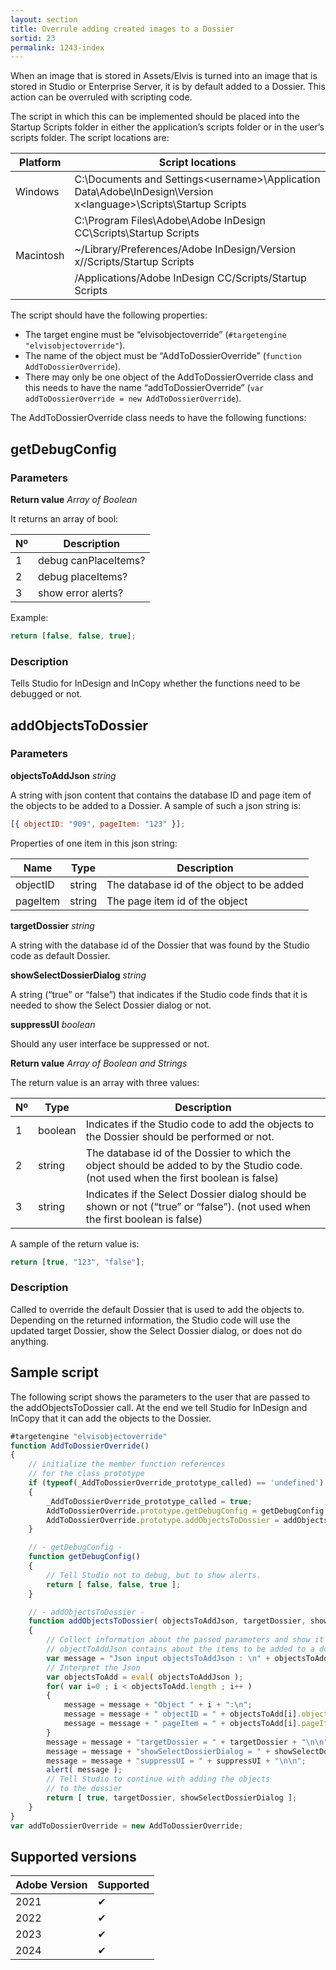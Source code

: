 ```yaml
---
layout: section
title: Overrule adding created images to a Dossier
sortid: 23
permalink: 1243-index
---
```


When an image that is stored in Assets/Elvis is turned into an image that is stored in Studio or Enterprise Server, it is by default added to a Dossier. This action can be overruled with scripting code.

The script in which this can be implemented should be placed into the Startup Scripts folder in either the application’s scripts
folder or in the user’s scripts folder. The script locations are:

| Platform  | Script locations                                                                                                  |
| --------- | ----------------------------------------------------------------------------------------------------------------- |
| Windows   | C:\Documents and Settings\<username>\Application Data\Adobe\InDesign\Version x\<language>\Scripts\Startup Scripts |
|           | C:\Program Files\Adobe\Adobe InDesign CC\Scripts\Startup Scripts                                                  |
| Macintosh | ~/Library/Preferences/Adobe InDesign/Version x/<language>/Scripts/Startup Scripts                                 |
|           | /Applications/Adobe InDesign CC/Scripts/Startup Scripts                                                           |

The script should have the following properties:

- The target engine must be “elvisobjectoverride” (`#targetengine "elvisobjectoverride"`).
- The name of the object must be “AddToDossierOverride” (`function AddToDossierOverride`).
- There may only be one object of the AddToDossierOverride class and this needs to have the name “addToDossierOverride”
  (`var addToDossierOverride = new AddToDossierOverride`).

The AddToDossierOverride class needs to have the following functions:

## getDebugConfig

### Parameters

**Return value** _Array of Boolean_

It returns an array of bool:

| Nº  | Description          |
| --- | -------------------- |
| 1   | debug canPlaceItems? |
| 2   | debug placeItems?    |
| 3   | show error alerts?   |

Example:

```javascript
return [false, false, true];
```

### Description

Tells Studio for InDesign and InCopy whether the functions need to be debugged or not.

## addObjectsToDossier

### Parameters

**objectsToAddJson** _string_

A string with json content that contains the database ID and page item of the objects to be added to a Dossier. A sample of such a json string is:

```javascript
[{ objectID: "909", pageItem: "123" }];
```

Properties of one item in this json string:

| Name     | Type   | Description                               |
| -------- | ------ | ----------------------------------------- |
| objectID | string | The database id of the object to be added |
| pageItem | string | The page item id of the object            |

**targetDossier** _string_

A string with the database id of the Dossier that was found by the Studio code as default Dossier.

**showSelectDossierDialog** _string_

A string (“true” or “false”) that indicates if the Studio code finds that it is needed to show the Select Dossier dialog or not.

**suppressUI** _boolean_

Should any user interface be suppressed or not.

**Return value** _Array of Boolean and Strings_

The return value is an array with three values:

| Nº  | Type    | Description                                                                                                                                              |
| --- | ------- | -------------------------------------------------------------------------------------------------------------------------------------------------------- |
| 1   | boolean | Indicates if the Studio code to add the objects to the Dossier should be performed or not.                                           |
| 2   | string  | The database id of the Dossier to which the object should be added to by the Studio code. (not used when the first boolean is false) |
| 3   | string  | Indicates if the Select Dossier dialog should be shown or not (“true” or “false”). (not used when the first boolean is false)                            |

A sample of the return value is:

```javascript
return [true, "123", "false"];
```

### Description

Called to override the default Dossier that is used to add the objects to. Depending on the returned information, the Studio code will use the updated target Dossier, show the Select Dossier dialog, or does not do anything.

## Sample script

The following script shows the parameters to the user that are passed to the addObjectsToDossier call. At the end we tell Studio for InDesign and InCopy that it can add the objects to the Dossier.

```javascript
#targetengine "elvisobjectoverride"
function AddToDossierOverride()
{
    // initialize the member function references
    // for the class prototype
    if (typeof(_AddToDossierOverride_prototype_called) == 'undefined')
    {
        _AddToDossierOverride_prototype_called = true;
        AddToDossierOverride.prototype.getDebugConfig = getDebugConfig;
        AddToDossierOverride.prototype.addObjectsToDossier = addObjectsToDossier;
    }

    // - getDebugConfig -
    function getDebugConfig()
    {
        // Tell Studio not to debug, but to show alerts.
        return [ false, false, true ];
    }

    // - addObjectsToDossier -
    function addObjectsToDossier( objectsToAddJson, targetDossier, showSelectDossierDialog, suppressUI )
    {
        // Collect information about the passed parameters and show it to the user
        // objectToAddJson contains about the items to be added to a dossier.
        var message = "Json input objectsToAddJson : \n" + objectsToAddJson +"\n\nInterpreted items from Json: \n";
        // Interpret the Json
        var objectsToAdd = eval( objectsToAddJson );
        for( var i=0 ; i < objectsToAdd.length ; i++ )
        {
            message = message + "Object " + i + ":\n";
            message = message + " objectID = " + objectsToAdd[i].objectID + "\n";
            message = message + " pageItem = " + objectsToAdd[i].pageItem + "\n\n";
        }
        message = message + "targetDossier = " + targetDossier + "\n\n";
        message = message + "showSelectDossierDialog = " + showSelectDossierDialog + "\n\n";
        message = message + "suppressUI = " + suppressUI + "\n\n";
        alert( message );
        // Tell Studio to continue with adding the objects
        // to the dossier
        return [ true, targetDossier, showSelectDossierDialog ];
    }
}
var addToDossierOverride = new AddToDossierOverride;
```

## Supported versions

| Adobe Version | Supported |
| ------------- | --------- |
| 2021          | ✔         |
| 2022          | ✔         |
| 2023          | ✔         |
| 2024          | ✔         |
